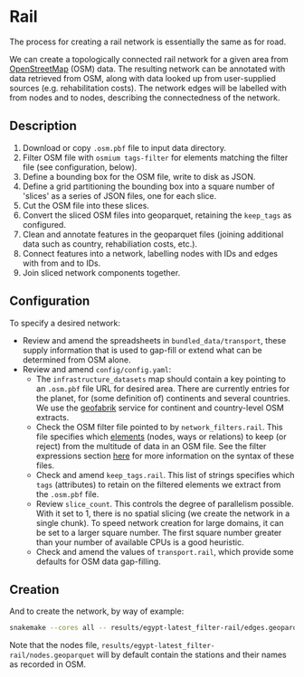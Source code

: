 # Rail

The process for creating a rail network is essentially the same as for road.

We can create a topologically connected rail network for a given area from
[OpenStreetMap](https://www.openstreetmap.org) (OSM) data. The resulting
network can be annotated with data retrieved from OSM, along with data looked up
from user-supplied sources (e.g. rehabilitation costs). The network edges will
be labelled with from nodes and to nodes, describing the connectedness of the
network.

## Description

1. Download or copy `.osm.pbf` file to input data directory.
1. Filter OSM file with `osmium tags-filter` for elements matching the filter file (see configuration, below).
1. Define a bounding box for the OSM file, write to disk as JSON.
1. Define a grid partitioning the bounding box into a square number of 'slices' as a series of JSON files, one for each slice.
1. Cut the OSM file into these slices.
1. Convert the sliced OSM files into geoparquet, retaining the `keep_tags` as configured.
1. Clean and annotate features in the geoparquet files (joining additional data such as country, rehabiliation costs, etc.).
1. Connect features into a network, labelling nodes with IDs and edges with from and to IDs.
1. Join sliced network components together.

## Configuration

To specify a desired network:
- Review and amend the spreadsheets in `bundled_data/transport`, these supply
  information that is used to gap-fill or extend what can be determined from OSM alone.
- Review and amend `config/config.yaml`:
    - The `infrastructure_datasets` map should contain a key pointing to an `.osm.pbf`
      file URL for desired area. There are currently entries for the planet,
      for (some definition of) continents and several countries. We use
      the [geofabrik](http://download.geofabrik.de/) service for continent and
      country-level OSM extracts.
    - Check the OSM filter file pointed to by `network_filters.rail`.
      This file specifies which [elements](https://wiki.openstreetmap.org/wiki/Elements)
      (nodes, ways or relations) to keep (or reject) from the multitude of data
      in an OSM file. See the filter expressions section
      [here](https://docs.osmcode.org/osmium/latest/osmium-tags-filter.html)
      for more information on the syntax of these files.
    - Check and amend `keep_tags.rail`. This list of strings specifies which
      `tags` (attributes) to retain on the filtered elements we extract from
      the `.osm.pbf` file.
    - Review `slice_count`. This controls the degree of parallelism possible.
      With it set to 1, there is no spatial slicing (we create the network in
      a single chunk). To speed network creation for large domains, it can be
      set to a larger square number. The first square number greater than your
      number of available CPUs is a good heuristic.
    - Check and amend the values of `transport.rail`, which provide some
      defaults for OSM data gap-filling.

## Creation

And to create the network, by way of example:
```bash
snakemake --cores all -- results/egypt-latest_filter-rail/edges.geoparquet
```

Note that the nodes file, `results/egypt-latest_filter-rail/nodes.geoparquet`
will by default contain the stations and their names as recorded in OSM.